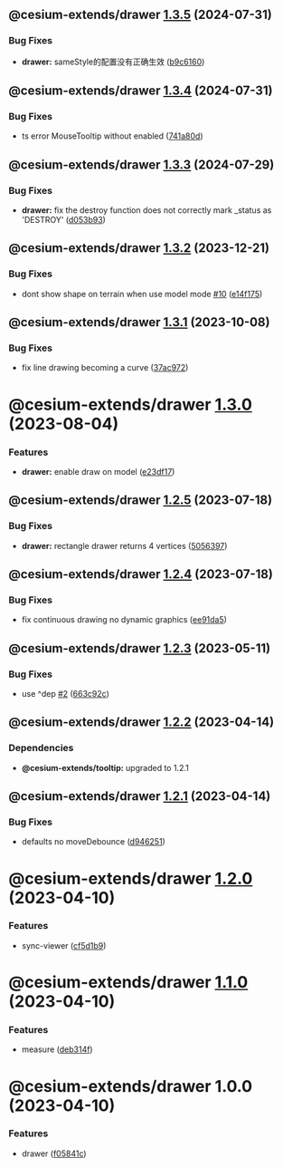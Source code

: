 ## @cesium-extends/drawer [1.3.5](https://github.com/hongfaqiu/cesium-extends/compare/@cesium-extends/drawer@1.3.4...@cesium-extends/drawer@1.3.5) (2024-07-31)


### Bug Fixes

* **drawer:** sameStyle的配置没有正确生效 ([b9c6160](https://github.com/hongfaqiu/cesium-extends/commit/b9c6160ac17eae4515ba0e463b7ce5a73789fb88))

## @cesium-extends/drawer [1.3.4](https://github.com/hongfaqiu/cesium-extends/compare/@cesium-extends/drawer@1.3.3...@cesium-extends/drawer@1.3.4) (2024-07-31)


### Bug Fixes

* ts error MouseTooltip without enabled ([741a80d](https://github.com/hongfaqiu/cesium-extends/commit/741a80d0d69ce67e5db95b2e62b175d701989b7c))

## @cesium-extends/drawer [1.3.3](https://github.com/hongfaqiu/cesium-extends/compare/@cesium-extends/drawer@1.3.2...@cesium-extends/drawer@1.3.3) (2024-07-29)


### Bug Fixes

* **drawer:** fix the destroy function does not correctly mark  _status as 'DESTROY' ([d053b93](https://github.com/hongfaqiu/cesium-extends/commit/d053b9305acd200e323a1115f39842523b6508b2))

## @cesium-extends/drawer [1.3.2](https://github.com/hongfaqiu/cesium-extends/compare/@cesium-extends/drawer@1.3.1...@cesium-extends/drawer@1.3.2) (2023-12-21)


### Bug Fixes

* dont show shape on terrain when use model mode [#10](https://github.com/hongfaqiu/cesium-extends/issues/10) ([e14f175](https://github.com/hongfaqiu/cesium-extends/commit/e14f17560271bb48576c269c7779a559f793d6e6))

## @cesium-extends/drawer [1.3.1](https://github.com/hongfaqiu/cesium-extends/compare/@cesium-extends/drawer@1.3.0...@cesium-extends/drawer@1.3.1) (2023-10-08)


### Bug Fixes

* fix line drawing becoming a curve ([37ac972](https://github.com/hongfaqiu/cesium-extends/commit/37ac972add184f9c0ea8edd85c8b15dbf2dbae6e))

# @cesium-extends/drawer [1.3.0](https://github.com/hongfaqiu/cesium-extends/compare/@cesium-extends/drawer@1.2.5...@cesium-extends/drawer@1.3.0) (2023-08-04)


### Features

* **drawer:** enable draw on model ([e23df17](https://github.com/hongfaqiu/cesium-extends/commit/e23df176b92d20589d55b30b2da7afb2ca9a1956))

## @cesium-extends/drawer [1.2.5](https://github.com/hongfaqiu/cesium-extends/compare/@cesium-extends/drawer@1.2.4...@cesium-extends/drawer@1.2.5) (2023-07-18)


### Bug Fixes

* **drawer:** rectangle drawer returns 4 vertices ([5056397](https://github.com/hongfaqiu/cesium-extends/commit/505639736d67b9d0cb4fc38f13723d3cb3a49bc1))

## @cesium-extends/drawer [1.2.4](https://github.com/hongfaqiu/cesium-extends/compare/@cesium-extends/drawer@1.2.3...@cesium-extends/drawer@1.2.4) (2023-07-18)


### Bug Fixes

* fix continuous drawing no dynamic graphics ([ee91da5](https://github.com/hongfaqiu/cesium-extends/commit/ee91da5defde4776770cb9c3b37b9f2b337b003a))

## @cesium-extends/drawer [1.2.3](https://github.com/hongfaqiu/cesium-extends/compare/@cesium-extends/drawer@1.2.2...@cesium-extends/drawer@1.2.3) (2023-05-11)


### Bug Fixes

* use ^dep [#2](https://github.com/hongfaqiu/cesium-extends/issues/2) ([663c92c](https://github.com/hongfaqiu/cesium-extends/commit/663c92c0718c12174f45305a3b18d9fadcaf4ba2))

## @cesium-extends/drawer [1.2.2](https://github.com/hongfaqiu/cesium-extends/compare/@cesium-extends/drawer@1.2.1...@cesium-extends/drawer@1.2.2) (2023-04-14)





### Dependencies

* **@cesium-extends/tooltip:** upgraded to 1.2.1

## @cesium-extends/drawer [1.2.1](https://github.com/hongfaqiu/cesium-extends/compare/@cesium-extends/drawer@1.2.0...@cesium-extends/drawer@1.2.1) (2023-04-14)


### Bug Fixes

* defaults no moveDebounce ([d946251](https://github.com/hongfaqiu/cesium-extends/commit/d9462510849764043585fdbbbf1b9c0b73de30c6))

# @cesium-extends/drawer [1.2.0](https://github.com/hongfaqiu/cesium-extends/compare/@cesium-extends/drawer@1.1.0...@cesium-extends/drawer@1.2.0) (2023-04-10)


### Features

* sync-viewer ([cf5d1b9](https://github.com/hongfaqiu/cesium-extends/commit/cf5d1b9609e0ae702563eb82ecb4bb84081da975))

# @cesium-extends/drawer [1.1.0](https://github.com/hongfaqiu/cesium-extends/compare/@cesium-extends/drawer@1.0.0...@cesium-extends/drawer@1.1.0) (2023-04-10)


### Features

* measure ([deb314f](https://github.com/hongfaqiu/cesium-extends/commit/deb314f29fbcb2425a502dc1cee00b856bf30d4d))

# @cesium-extends/drawer 1.0.0 (2023-04-10)


### Features

* drawer ([f05841c](https://github.com/hongfaqiu/cesium-extends/commit/f05841cccea51a13a0eb9d858fa28a4f175418ae))
